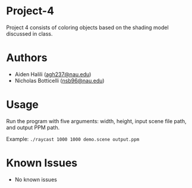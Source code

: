 # Project-4
Project 4 consists of coloring objects based on the shading model discussed in class.

# Authors
* Aiden Halili (agh237@nau.edu)
* Nicholas Botticelli (nsb96@nau.edu)

# Usage
Run the program with five arguments: width, height, input scene file path, and output PPM path.

Example:
`./raycast 1000 1000 demo.scene output.ppm`

# Known Issues
* No known issues
